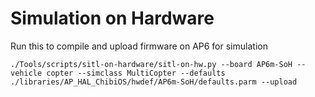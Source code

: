 # Simulation on Hardware

Run this to compile and upload firmware on AP6 for simulation
```
./Tools/scripts/sitl-on-hardware/sitl-on-hw.py --board AP6m-SoH --vehicle copter --simclass MultiCopter --defaults ./libraries/AP_HAL_ChibiOS/hwdef/AP6m-SoH/defaults.parm --upload
```

